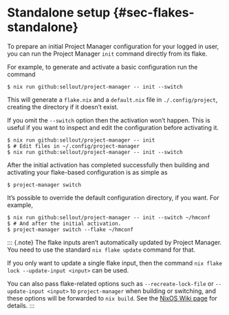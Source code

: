 # Standalone setup {#sec-flakes-standalone}

To prepare an initial Project Manager configuration for your logged in
user, you can run the Project Manager `init` command directly from its
flake.

For example, to generate and activate a basic configuration run the command

```shell
$ nix run github:sellout/project-manager -- init --switch
```

This will generate a `flake.nix` and a `default.nix` file in
`./.config/project`, creating the directory if it doesn’t exist.

If you omit the `--switch` option then the activation won’t happen.
This is useful if you want to inspect and edit the configuration before
activating it.

```shell
$ nix run github:sellout/project-manager -- init
$ # Edit files in ~/.config/project-manager
$ nix run github:sellout/project-manager -- init --switch
```

After the initial activation has completed successfully then building
and activating your flake-based configuration is as simple as

```shell
$ project-manager switch
```

It’s possible to override the default configuration directory, if you
want. For example,

```shell
$ nix run github:sellout/project-manager -- init --switch ~/hmconf
$ # And after the initial activation.
$ project-manager switch --flake ~/hmconf
```

::: {.note}
The flake inputs aren’t automatically updated by Project Manager. You need
to use the standard `nix flake update` command for that.

If you only want to update a single flake input, then the command
`nix flake lock --update-input <input>` can be used.

You can also pass flake-related options such as `--recreate-lock-file`
or `--update-input <input>` to `project-manager` when building or
switching, and these options will be forwarded to `nix build`. See the
[NixOS Wiki page](https://wiki.nixos.org/wiki/Flakes) for details.
:::
